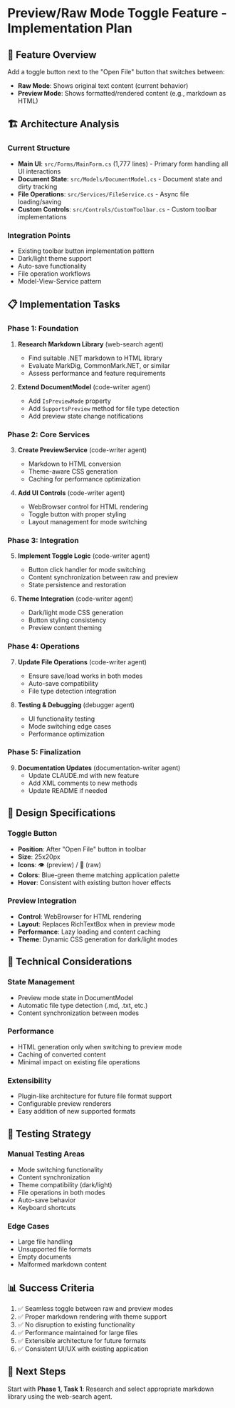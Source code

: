 # Preview/Raw Mode Toggle Feature - Implementation Plan

## 🎯 Feature Overview

Add a toggle button next to the "Open File" button that switches between:
- **Raw Mode**: Shows original text content (current behavior)
- **Preview Mode**: Shows formatted/rendered content (e.g., markdown as HTML)

## 🏗️ Architecture Analysis

### Current Structure
- **Main UI**: `src/Forms/MainForm.cs` (1,777 lines) - Primary form handling all UI interactions
- **Document State**: `src/Models/DocumentModel.cs` - Document state and dirty tracking
- **File Operations**: `src/Services/FileService.cs` - Async file loading/saving
- **Custom Controls**: `src/Controls/CustomToolbar.cs` - Custom toolbar implementations

### Integration Points
- Existing toolbar button implementation pattern
- Dark/light theme support
- Auto-save functionality
- File operation workflows
- Model-View-Service pattern

## 📋 Implementation Tasks

### Phase 1: Foundation
1. **Research Markdown Library** (web-search agent)
   - Find suitable .NET markdown to HTML library
   - Evaluate MarkDig, CommonMark.NET, or similar
   - Assess performance and feature requirements

2. **Extend DocumentModel** (code-writer agent)
   - Add `IsPreviewMode` property
   - Add `SupportsPreview` method for file type detection
   - Add preview state change notifications

### Phase 2: Core Services
3. **Create PreviewService** (code-writer agent)
   - Markdown to HTML conversion
   - Theme-aware CSS generation
   - Caching for performance optimization

4. **Add UI Controls** (code-writer agent)
   - WebBrowser control for HTML rendering
   - Toggle button with proper styling
   - Layout management for mode switching

### Phase 3: Integration
5. **Implement Toggle Logic** (code-writer agent)
   - Button click handler for mode switching
   - Content synchronization between raw and preview
   - State persistence and restoration

6. **Theme Integration** (code-writer agent)
   - Dark/light mode CSS generation
   - Button styling consistency
   - Preview content theming

### Phase 4: Operations
7. **Update File Operations** (code-writer agent)
   - Ensure save/load works in both modes
   - Auto-save compatibility
   - File type detection integration

8. **Testing & Debugging** (debugger agent)
   - UI functionality testing
   - Mode switching edge cases
   - Performance optimization

### Phase 5: Finalization
9. **Documentation Updates** (documentation-writer agent)
   - Update CLAUDE.md with new feature
   - Add XML comments to new methods
   - Update README if needed

## 🎨 Design Specifications

### Toggle Button
- **Position**: After "Open File" button in toolbar
- **Size**: 25x20px
- **Icons**: 👁️ (preview) / 📝 (raw)
- **Colors**: Blue-green theme matching application palette
- **Hover**: Consistent with existing button hover effects

### Preview Integration
- **Control**: WebBrowser for HTML rendering
- **Layout**: Replaces RichTextBox when in preview mode
- **Performance**: Lazy loading and content caching
- **Theme**: Dynamic CSS generation for dark/light modes

## 🔧 Technical Considerations

### State Management
- Preview mode state in DocumentModel
- Automatic file type detection (.md, .txt, etc.)
- Content synchronization between modes

### Performance
- HTML generation only when switching to preview mode
- Caching of converted content
- Minimal impact on existing file operations

### Extensibility
- Plugin-like architecture for future file format support
- Configurable preview renderers
- Easy addition of new supported formats

## 🧪 Testing Strategy

### Manual Testing Areas
- Mode switching functionality
- Content synchronization
- Theme compatibility (dark/light)
- File operations in both modes
- Auto-save behavior
- Keyboard shortcuts

### Edge Cases
- Large file handling
- Unsupported file formats
- Empty documents
- Malformed markdown content

## 📊 Success Criteria

1. ✅ Seamless toggle between raw and preview modes
2. ✅ Proper markdown rendering with theme support
3. ✅ No disruption to existing functionality
4. ✅ Performance maintained for large files
5. ✅ Extensible architecture for future formats
6. ✅ Consistent UI/UX with existing application

## 🚀 Next Steps

Start with **Phase 1, Task 1**: Research and select appropriate markdown library using the web-search agent.
